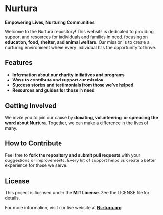 # Nurtura

**Empowering Lives, Nurturing Communities**

Welcome to the Nurtura repository! This website is dedicated to providing support and resources for individuals and families in need, focusing on **education, food, shelter, and animal welfare**. Our mission is to create a nurturing environment where every individual has the opportunity to thrive.

## Features
- **Information about our charity initiatives and programs**
- **Ways to contribute and support our mission**
- **Success stories and testimonials from those we’ve helped**
- **Resources and guides for those in need**

## Getting Involved
We invite you to join our cause by **donating, volunteering, or spreading the word about Nurtura**. Together, we can make a difference in the lives of many.

## How to Contribute
Feel free to **fork the repository and submit pull requests** with your suggestions or improvements. Every bit of support helps us create a better experience for those we serve.

## License
This project is licensed under the **MIT License**. See the LICENSE file for details.

For more information, visit our live website at **[Nurtura.org]([https://pratikgitte.github.io/nurtura/])**.

